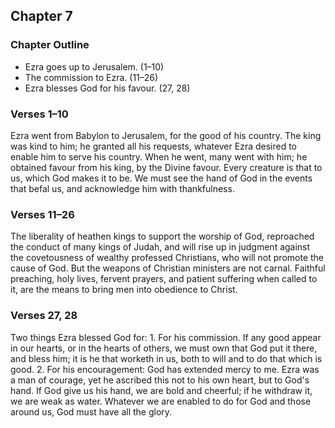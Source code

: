 ## Chapter 7

### Chapter Outline

- Ezra goes up to Jerusalem. (1–10)
- The commission to Ezra. (11–26)
- Ezra blesses God for his favour. (27, 28)

### Verses 1–10

Ezra went from Babylon to Jerusalem, for the good of his country. The king was kind to him; he granted all his requests, whatever Ezra desired to enable him to serve his country. When he went, many went with him; he obtained favour from his king, by the Divine favour. Every creature is that to us, which God makes it to be. We must see the hand of God in the events that befal us, and acknowledge him with thankfulness.

### Verses 11–26

The liberality of heathen kings to support the worship of God, reproached the conduct of many kings of Judah, and will rise up in judgment against the covetousness of wealthy professed Christians, who will not promote the cause of God. But the weapons of Christian ministers are not carnal. Faithful preaching, holy lives, fervent prayers, and patient suffering when called to it, are the means to bring men into obedience to Christ.

### Verses 27, 28

Two things Ezra blessed God for: 1. For his commission. If any good appear in our hearts, or in the hearts of others, we must own that God put it there, and bless him; it is he that worketh in us, both to will and to do that which is good. 2. For his encouragement: God has extended mercy to me. Ezra was a man of courage, yet he ascribed this not to his own heart, but to God's hand. If God give us his hand, we are bold and cheerful; if he withdraw it, we are weak as water. Whatever we are enabled to do for God and those around us, God must have all the glory.


